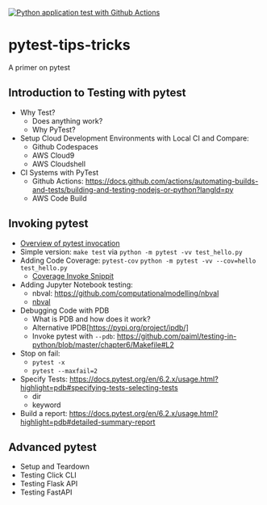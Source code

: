[![Python application test with Github Actions](https://github.com/lhgarciadev/pytest-tips-tricks/actions/workflows/testing-ci.yml/badge.svg)](https://github.com/lhgarciadev/pytest-tips-tricks/actions/workflows/testing-ci.yml)

# pytest-tips-tricks
A primer on pytest

## Introduction to Testing with pytest

* Why Test?
  * Does anything work?
  * Why PyTest?   
* Setup Cloud Development Environments with Local CI and Compare:  
  * Github Codespaces
  * AWS Cloud9
  * AWS Cloudshell 
* CI Systems with PyTest
  * Github Actions:  https://docs.github.com/actions/automating-builds-and-tests/building-and-testing-nodejs-or-python?langId=py      
  * AWS Code Build
 
##  Invoking pytest

* [Overview of pytest invocation](https://docs.pytest.org/en/6.2.x/usage.html?highlight=pdb)
* Simple version:  `make test` via `python -m pytest -vv test_hello.py`
* Adding Code Coverage:  `pytest-cov` `python -m pytest -vv --cov=hello test_hello.py`
  * [Coverage Invoke Snippit](https://github.com/noahgift/devops-from-zero/blob/main/Makefile#L7)   
* Adding Jupyter Notebook testing: 
  * nbval:  https://github.com/computationalmodelling/nbval
  * [nbval](https://github.com/noahgift/myrepo/blob/master/Makefile#L8-L10)
* Debugging Code with PDB
  * What is PDB and how does it work?
  * Alternative IPDB[https://pypi.org/project/ipdb/]
  * Invoke pytest with `--pdb`:  https://github.com/paiml/testing-in-python/blob/master/chapter6/Makefile#L2
* Stop on fail:
  * `pytest -x`
  * `pytest --maxfail=2`
* Specify Tests:  https://docs.pytest.org/en/6.2.x/usage.html?highlight=pdb#specifying-tests-selecting-tests
  * dir
  * keyword
* Build a report:  https://docs.pytest.org/en/6.2.x/usage.html?highlight=pdb#detailed-summary-report
  
##  Advanced pytest

* Setup and Teardown
* Testing Click CLI
* Testing Flask API
* Testing FastAPI
